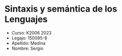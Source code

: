 # Sintaxis y semántica de los Lenguajes

* Curso: K2006 2023
* Legajo: 150095-8
* Apellido: Medina
* Nombre: Sergio